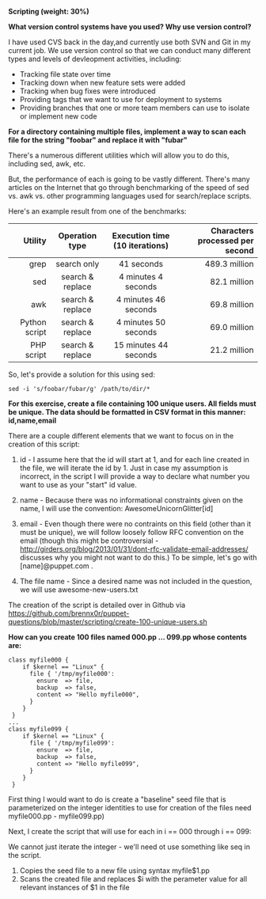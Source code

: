 **Scripting (weight: 30%)**

**What version control systems have you used?  Why use version control?**

I have used CVS back in the day,and currently use both SVN and Git in my current job.  We use version control so that we can conduct many different types and levels of devleopment activities, including:

- Tracking file state over time 
- Tracking down when new feature sets were added
- Tracking when bug fixes were introduced
- Providing tags that we want to use for deployment to systems
- Providing branches that one or more team members can use to isolate or implement new code



**For a directory containing multiple files, implement a way to scan each file for the string "foobar" and replace it with "fubar"**

There's a numerous different utilities which will allow you to do this, including sed, awk, etc.

But, the performance of each is going to be vastly different.  There's many articles on the Internet that go through benchmarking of the speed of sed vs. awk vs. other programming languages used for search/replace scripts.

Here's an example result from one of the benchmarks:


| Utility        | Operation type    | Execution time (10 iterations)    | Characters processed per second |
| --------------:|:-----------------:|:---------------------------------:| -------------------------------:| 
| grep           |  search only      | 41 seconds                        | 489.3 million                   |
| sed            |  search & replace | 4 minutes 4 seconds               | 82.1 million                    |
| awk            | search & replace  | 4 minutes 46 seconds              | 69.8 million                    |
| Python script  |  search & replace | 4 minutes 50 seconds              | 69.0 million                    |
| PHP script     | search & replace  | 15 minutes 44 seconds             | 21.2 million                    |


So, let's provide a solution for this using sed:

`sed -i 's/foobar/fubar/g' /path/to/dir/*`


**For this exercise, create a file containing 100 unique users. All fields must be unique. The data should be formatted in CSV format in this manner:  id,name,email**

There are a couple different elements that we want to focus on in the creation of this script:

1. id - I assume here that the id will start at 1, and for each line created in the file, we will iterate the id by 1.  Just in case my assumption is incorrect, in the script I will provide a way to declare what number you want to use as your "start" id value.

2.  name - Because there was no informational constraints given on the name, I will use the convention: AwesomeUnicornGlitter[id]

3.  email - Even though there were no contraints on this field (other than it must be unique), we will follow loosely follow RFC convention on the email (though this might be controversial - http://girders.org/blog/2013/01/31/dont-rfc-validate-email-addresses/ discusses why you might not want to do this.)
To be simple, let's go with [name]@puppet.com .

4.  The file name - Since a desired name was not included in the question, we will use awesome-new-users.txt

The creation of the script is detailed over in Github via https://github.com/brennx0r/puppet-questions/blob/master/scripting/create-100-unique-users.sh


**How can you create 100 files named 000.pp ... 099.pp whose contents are:**

```
class myfile000 {
    if $kernel == "Linux" {
      file { '/tmp/myfile000':
        ensure  => file,
        backup  => false,
        content => "Hello myfile000",
      }
    }
 }
...
class myfile099 {
    if $kernel == "Linux" {
      file { '/tmp/myfile099':
        ensure  => file,
        backup  => false,
        content => "Hello myfile099",
      }
    }
 }
 ```



First thing I would want to do is create a "baseline" seed file that is parameterized on the integer identities to use for creation of the files need myfile000.pp - myfile099.pp)

Next, I create the script that will use for each in i == 000 through i == 099:

We cannot just iterate the integer - we'll need ot use something like seq in the script.

1. Copies the seed file to a new file using syntax myfile$1.pp
2. Scans the created file and replaces $i with the perameter value for all relevant instances of $1 in the file




